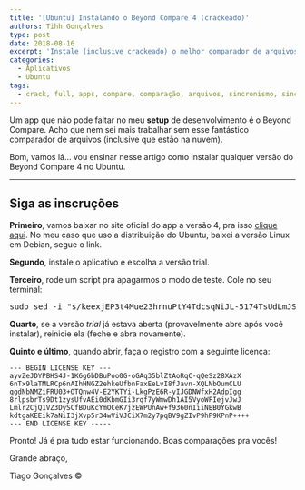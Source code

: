 ```yaml
---
title: '[Ubuntu] Instalando o Beyond Compare 4 (crackeado)'
authors: Tihh Gonçalves
type: post
date: 2018-08-16
excerpt: 'Instale (inclusive crackeado) o melhor comparador de arquivos que existe.'
categories:
  - Aplicativos
  - Ubuntu
tags:
  - crack, full, apps, compare, comparação, arquivos, sincronismo, sincronicidade, sincronia
---
```

Um app que não pode faltar no meu __setup__  de desenvolvimento é o Beyond Compare. Acho que nem sei mais trabalhar sem esse fantástico comparador de arquivos (inclusive que estão na nuvem).

Bom, vamos lá… vou ensinar nesse artigo como instalar qualquer versão do Beyond Compare 4 no Ubuntu.

---

## Siga as inscruções

**Primeiro**, vamos baixar no site oficial do app a versão 4, pra isso [clique aqui](https://www.scootersoftware.com/download.php). No meu caso que uso a distribuição do Ubuntu, baixei a versão Linux em Debian, segue o link.

**Segundo**, instale o aplicativo e escolha a versão trial.

**Terceiro**, rode um script pra apagarmos o modo de teste. Cole no seu terminal:

<pre>
sudo sed -i "s/keexjEP3t4Mue23hrnuPtY4TdcsqNiJL-5174TsUdLmJSIXKfG2NGPwBL6vnRPddT7tH29qpkneX63DO9ECSPE9rzY1zhThHERg8lHM9IBFT+rVuiY823aQJuqzxCKIE1bcDqM4wgW01FH6oCBP1G4ub01xmb4BGSUG6ZrjxWHJyNLyIlGvOhoY2HAYzEtzYGwxFZn2JZ66o4RONkXjX0DF9EzsdUef3UAS+JQ+fCYReLawdjEe6tXCv88GKaaPKWxCeaUL9PejICQgRQOLGOZtZQkLgAelrOtehxz5ANOOqCaJgy2mJLQVLM5SJ9Dli909c5ybvEhVmIC0dc9dWH+/N9KmiLVlKMU7RJqnE+WXEEPI1SgglmfmLc1yVH7dqBb9ehOoKG9UE+HAE1YvH1XX2XVGeEqYUY-Tsk7YBTz0WpSpoYyPgx6Iki5KLtQ5G-aKP9eysnkuOAkrvHU8bLbGtZteGwJarev03PhfCioJL4OSqsmQGEvDbHFEbNl1qJtdwEriR+VNZts9vNNLk7UGfeNwIiqpxjk4Mn09nmSd8FhM4ifvcaIbNCRoMPGl6KU12iseSe+w+1kFsLhX+OhQM8WXcWV10cGqBzQE9OqOLUcg9n0krrR3KrohstS9smTwEx9olyLYppvC0p5i7dAx2deWvM1ZxKNs0BvcXGukR+/g" /usr/lib/beyondcompare/BCompare
</pre>


**Quarto**, se a versão *trial* já estava aberta (provavelmente abre após você instalar), reinicie ela (feche e abra novamente).

**Quinto e último**, quando abrir, faça o registro com a seguinte licença:

```
--- BEGIN LICENSE KEY ---
ayvZeJDYPBHS4J-1K6g6bDBuPoo0G-oGAq35blZtAoRqC-qQeSz28XAzX
6nTx9laTMLRCp6nAIhHNGZ2ehkeUfbnFaxEeLvI8fJavn-XQLNbOumCLU
qgdNbNMZiFRU03+OTQnw4V-E2YKTYi-LkgPzE6R-yIJGDNWfxH2AdpIgg
8rlpsbrTs9Dt1zysUfvAEi0dKbmGIi3rqf7yWmwDh1AI5VyoWFIejvJwJ
Lmlr2CjQ1VZ3DySCfBDuKcYmOCeK7jzEWPUnAw+f9360nIiiNEB0YGkwB
kdtgaKEEik7aNiI3jXvp5r34wViVJCiX7m2y7pqBV9gZIvP9hP9KPnP++++
--- END LICENSE KEY -----
```

Pronto! Já é pra tudo estar funcionando. Boas comparações pra vocês!

Grande abraço,

Tiago Gonçalves ©